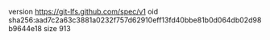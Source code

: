 version https://git-lfs.github.com/spec/v1
oid sha256:aad7c2a63c3881a0232f757d62910eff13fd40bbe81b0d064db02d98b9644e18
size 913
